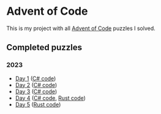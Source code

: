 # Advent of Code

This is my project with all [Advent of Code](https://adventofcode.com) puzzles I solved.

## Completed puzzles

### 2023

- [Day 1](https://adventofcode.com/2023/day/1) ([C# code](https://github.com/FlorianLang06/advent-of-code/tree/main/2023/csharp/Day1))
- [Day 2](https://adventofcode.com/2023/day/2) ([C# code](https://github.com/FlorianLang06/advent-of-code/tree/main/2023/csharp/Day2))
- [Day 3](https://adventofcode.com/2023/day/3) ([C# code](https://github.com/FlorianLang06/advent-of-code/tree/main/2023/csharp/Day3))
- [Day 4](https://adventofcode.com/2023/day/4) ([C# code](https://github.com/FlorianLang06/advent-of-code/tree/main/2023/csharp/Day4), [Rust code](https://github.com/FlorianLang06/advent-of-code/tree/main/2023/rust/day-4))
- [Day 5](https://adventofcode.com/2023/day/5) ([Rust code](https://github.com/FlorianLang06/advent-of-code/tree/main/2023/rust/day-5))
